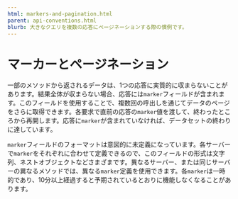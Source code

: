 ```yaml
---
html: markers-and-pagination.html
parent: api-conventions.html
blurb: 大きなクエリを複数の応答にページネーションする際の慣例です。
---
```

# マーカーとページネーション

一部のメソッドから返されるデータは、1つの応答に実質的に収まらないことがあります。結果全体が収まらない場合、応答には`marker`フィールドが含まれます。このフィールドを使用することで、複数回の呼出しを通じてデータのページをさらに取得できます。各要求で直前の応答の`marker`値を渡して、終わったところから再開します。応答に`marker`が含まれていなければ、データセットの終わりに達しています。

`marker`フィールドのフォーマットは意図的に未定義になっています。各サーバーで`marker`をそれぞれに合わせて定義できるので、このフィールドの形式は文字列、ネストオブジェクトなどさまざまです。異なるサーバー、または同じサーバーの異なるメソッドでは、異なる`marker`定義を使用できます。各`marker`は一時的であり、10分以上経過すると予期されているとおりに機能しなくなることがあります。
